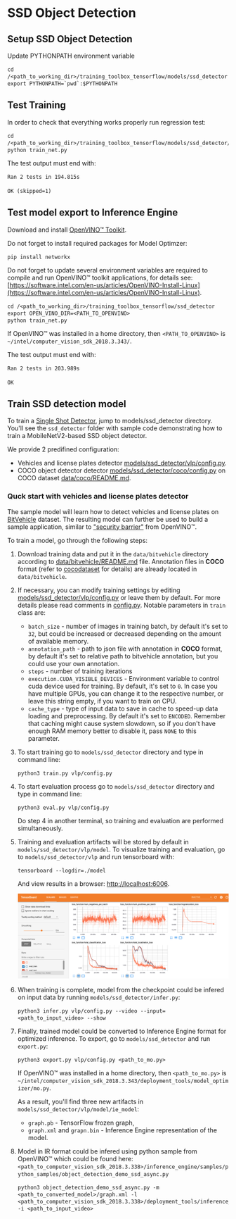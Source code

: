# SSD Object Detection

## Setup SSD Object Detection

Update PYTHONPATH environment variable

```
cd /<path_to_working_dir>/training_toolbox_tensorflow/models/ssd_detector
export PYTHONPATH=`pwd`:$PYTHONPATH
```

## Test Training

In order to check that everything works properly run regression test:

```
cd /<path_to_working_dir>/training_toolbox_tensorflow/models/ssd_detector/regression_test
python train_net.py
```

The test output must end with:

```
Ran 2 tests in 194.815s

OK (skipped=1)
```

## Test model export to **Inference Engine**

Download and install [OpenVINO™ Toolkit](https://software.intel.com/en-us/openvino-toolkit).

Do not forget to install required packages for Model Optimzer:

```
pip install networkx
```

Do not forget to update several environment variables are required to compile and run OpenVINO™ toolkit applications,
for details see: [https://software.intel.com/en-us/articles/OpenVINO-Install-Linux](https://software.intel.com/en-us/articles/OpenVINO-Install-Linux).

```
cd /<path_to_working_dir>/training_toolbox_tensorflow/ssd_detector
export OPEN_VINO_DIR=<PATH_TO_OPENVINO>
python train_net.py
```

If OpenVINO™ was installed in a home directory, then `<PATH_TO_OPENVINO>` is `~/intel/computer_vision_sdk_2018.3.343/`.

The test output must end with:

```
Ran 2 tests in 203.989s

OK
```

## Train SSD detection model

To train a [Single Shot Detector](https://arxiv.org/abs/1512.02325), jump to
models/ssd_detector directory. You'll see the `ssd_detector` folder with sample code
demonstrating how to train a MobileNetV2-based SSD object detector.

We provide 2 predifined configuration:
* Vehicles and license plates detector [models/ssd_detector/vlp/config.py](vlp/config.py).
* COCO object detector detector [models/ssd_detector/coco/config.py](coco/config.py) on COCO dataset [data/coco/README.md](../../data/coco/README.md).

### Quck start with vehicles and license plates detector
The sample model will learn how to detect vehicles and license plates on
[BitVehicle](http://iitlab.bit.edu.cn/mcislab/vehicledb/) dataset. The resulting
model can further be used to build a sample application, similar to ["security
barrier"](https://software.intel.com/en-us/articles/OpenVINO-IE-Samples#security-barrier-camera)
from OpenVINO™.

To train a model, go through the following steps:

1. Download training data and put it in the `data/bitvehicle` directory
    according to [data/bitvehicle/README.md](../../data/bitvehicle/README.md)
    file. Annotation files in **COCO** format (refer to
    [cocodataset](http://cocodataset.org/#format-data) for details) are already
    located in `data/bitvehicle`.

2. If necessary, you can modify training settings by editing
    [models/ssd_detector/vlp/config.py](vlp/config.py) or leave them by
    default. For more details please read comments in
    [config.py](vlp/config.py). Notable parameters in `train`
    class are:
     * `batch_size` - number of images in training batch, by default it's set to
       `32`, but could be increased or decreased depending on the amount of
       available memory.
     * `annotation_path` - path to json file with annotation in **COCO** format,
       by default it's set to relative path to bitvehicle annotation, but you
       could use your own annotation.
     * `steps` - number of training iterations
     * `execution.CUDA_VISIBLE_DEVICES` - Environment variable to control cuda
       device used for training. By default, it's set to `0`. In case you have
       multiple GPUs, you can change it to the respective number, or leave this
       string empty, if you want to train on CPU.
     * `cache_type` - type of input data to save in cache to speed-up data
       loading and preprocessing. By default it's set to `ENCODED`.
       Remember that caching might cause system slowdown, so if you don't have
       enough RAM memory better to disable it, pass `NONE` to this parameter.

3. To start training go to `models/ssd_detector` directory and type in command line:

    ```
    python3 train.py vlp/config.py
    ```

4. To start evaluation process go to `models/ssd_detector` directory and type
    in command line:

    ```
    python3 eval.py vlp/config.py
    ```

    Do step 4 in another terminal, so training and evaluation are performed simultaneously.

5. Training and evaluation artifacts will be stored by default in
    `models/ssd_detector/vlp/model`.  To visualize training and evaluation, go to
    `models/ssd_detector/vlp` and run tensorboard with:

    ```
    tensorboard --logdir=./model
    ```

    And view results in a browser: [http://localhost:6006](http://localhost:6006).

    ![BitVehicle TensorBoard](vlp/docs/tensorboard.png)

6. When training is complete, model from the checkpoint could be infered on
    input data by running `models/ssd_detector/infer.py`:

    ```
    python3 infer.py vlp/config.py --video --input=<path_to_input_video> --show
    ```

7. Finally, trained model could be converted to Inference Engine format for
    optimized inference. To export, go to `models/ssd_detector` and run
    `export.py`:

    ```
    python3 export.py vlp/config.py <path_to_mo.py>
    ```

    If OpenVINO™ was installed in a home directory, then `<path_to_mo.py>` is `~/intel/computer_vision_sdk_2018.3.343/deployment_tools/model_optimizer/mo.py`.

    As a result, you'll find three new artifacts in
    `models/ssd_detector/vlp/model/ie_model`:
     - `graph.pb` - TensorFlow frozen graph,
     - `graph.xml` and `grapn.bin` - Inference Engine representation of the
    model.

8. Model in IR format could be infered using python sample from OpenVINO™ which
   could be found here: `<path_to_computer_vision_sdk_2018.3.338>/inference_engine/samples/python_samples/object_detection_demo_ssd_async.py`

    ```
    python3 object_detection_demo_ssd_async.py -m <path_to_converted_model>/graph.xml -l <path_to_computer_vision_sdk_2018.3.338>/deployment_tools/inference_engine/lib/ubuntu_16.04/intel64/libcpu_extension_avx2.so -i <path_to_input_video>
    ```
